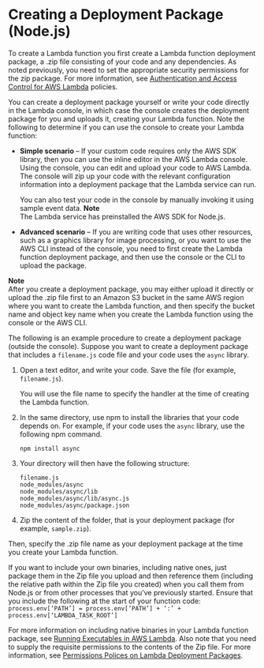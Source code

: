 # Creating a Deployment Package \(Node\.js\)<a name="nodejs-create-deployment-pkg"></a>

To create a Lambda function you first create a Lambda function deployment package, a \.zip file consisting of your code and any dependencies\. As noted previously, you need to set the appropriate security permissions for the zip package\. For more information, see [Authentication and Access Control for AWS Lambda](lambda-auth-and-access-control.md) policies\.

You can create a deployment package yourself or write your code directly in the Lambda console, in which case the console creates the deployment package for you and uploads it, creating your Lambda function\. Note the following to determine if you can use the console to create your Lambda function:
+ **Simple scenario** – If your custom code requires only the AWS SDK library, then you can use the inline editor in the AWS Lambda console\. Using the console, you can edit and upload your code to AWS Lambda\. The console will zip up your code with the relevant configuration information into a deployment package that the Lambda service can run\. 

  You can also test your code in the console by manually invoking it using sample event data\. 
**Note**  
The Lambda service has preinstalled the AWS SDK for Node\.js\.
+ **Advanced scenario** – If you are writing code that uses other resources, such as a graphics library for image processing, or you want to use the AWS CLI instead of the console, you need to first create the Lambda function deployment package, and then use the console or the CLI to upload the package\.

**Note**  
After you create a deployment package, you may either upload it directly or upload the \.zip file first to an Amazon S3 bucket in the same AWS region where you want to create the Lambda function, and then specify the bucket name and object key name when you create the Lambda function using the console or the AWS CLI\.

The following is an example procedure to create a deployment package \(outside the console\)\. Suppose you want to create a deployment package that includes a `filename.js` code file and your code uses the `async` library\. 

1. Open a text editor, and write your code\. Save the file \(for example, `filename.js`\)\.

   You will use the file name to specify the handler at the time of creating the Lambda function\.

1. In the same directory, use npm to install the libraries that your code depends on\. For example, if your code uses the `async` library, use the following npm command\.

   ```
   npm install async
   ```

1. Your directory will then have the following structure:

   ```
   filename.js
   node_modules/async
   node_modules/async/lib
   node_modules/async/lib/async.js
   node_modules/async/package.json
   ```

1. Zip the content of the folder, that is your deployment package \(for example, `sample.zip`\)\.

Then, specify the \.zip file name as your deployment package at the time you create your Lambda function\.

If you want to include your own binaries, including native ones, just package them in the Zip file you upload and then reference them \(including the relative path within the Zip file you created\) when you call them from Node\.js or from other processes that you’ve previously started\. Ensure that you include the following at the start of your function code: `process.env[‘PATH’] = process.env[‘PATH’] + ‘:’ + process.env[‘LAMBDA_TASK_ROOT’]`

For more information on including native binaries in your Lambda function package, see [Running Executables in AWS Lambda](https://aws.amazon.com/blogs/compute/running-executables-in-aws-lambda/)\. Also note that you need to supply the requisite permissions to the contents of the Zip file\. For more information, see [Permissions Polices on Lambda Deployment Packages](deployment-package-v2.md#lambda-zip-package-permission-policies)\. 